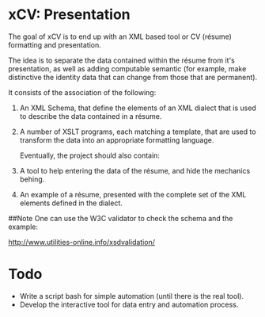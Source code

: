 # xCV: Presentation

   The goal of xCV is to end up with an XML based tool or CV (résume) formatting and presentation.

   The idea is to separate the data contained within the résume from it's presentation, as well as adding computable semantic (for example, make distinctive the identity data that can change from those that are permanent).

   It consists of the association of the following:
1. An XML Schema, that define the elements of an XML dialect that is used to describe the data contained in a résume.
2. A number of XSLT programs, each matching a template, that are used to transform the data into an appropriate formatting language.

   Eventually, the project should also contain:
3. A tool to help entering the data of the résume, and hide the mechanics behing.
4. An example of a résume, presented with the complete set of the XML elements defined in the dialect.

##Note
One can use the W3C validator to check the schema and the example:

http://www.utilities-online.info/xsdvalidation/

# Todo
* Write a script bash for simple automation (until there is the real tool).
* Develop the interactive tool for data entry and automation process.